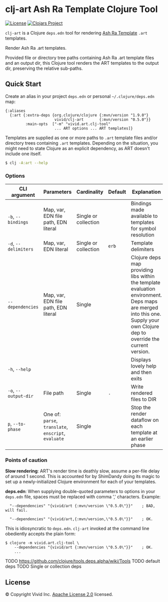 # clj-art Ash Ra Template Clojure Tool 

[![License](https://img.shields.io/badge/license-Apache%202-blue.svg?style=flat-square)](LICENSE.txt)
[![Clojars Project](https://img.shields.io/clojars/v/vivid/clj-art.svg?color=blue&style=flat-square)](https://clojars.org/vivid/clj-art)

`clj-art` is a Clojure `deps.edn` tool for rendering [Ash Ra Template](https://github.com/vivid-inc/ash-ra-template) `.art` templates.

Render Ash Ra .art templates.

Provided file or directory tree paths containing Ash Ra .art template files and an output dir, this
Clojure tool renders the ART templates to the output dir, preserving the relative sub-paths.


## Quick Start

Create an alias in your project `deps.edn` or personal `~/.clojure/deps.edn` map:
```edn
{:aliases 
  {:art {:extra-deps {org.clojure/clojure {:mvn/version "1.9.0"}
                      vivid/clj-art       {:mvn/version "0.5.0"}}
         :main-opts  ["-m" "vivid.art.clj-tool"
                      ... ART options ... ART templates]}
```

Templates are supplied as one or more paths to `.art` template files and/or directory trees containing `.art` templates. 
Depending on the situation, you might need to state Clojure as an explicit dependency, as ART doesn't include one itself.

```sh
$ clj -A:art --help
```


### Options

| CLI argument | Parameters | Cardinality | Default | Explanation |
| --- | --- | --- | --- | --- |
| `-b`, `--bindings` | Map, var, EDN file path, EDN literal | Single or collection | | Bindings made available to templates for symbol resolution |
| `-d`, `--delimiters` | Map, var, EDN literal | Single or collection | `erb` | Template delimiters |
| `--dependencies` | Map, var, EDN file path, EDN literal | Single | | Clojure deps map providing libs within the template evaluation environment. Deps maps are merged into this one. Supply your own Clojure dep to override the current version. |
| `-h`, `--help` | | | | Displays lovely help and then exits |
| `-o`, `--output-dir` | File path | Single | `.` | Write rendered files to DIR |
| `p`, `--to-phase` | One of: `parse`, `translate`, `enscript`, `evaluate` | Single | | Stop the render dataflow on each template at an earlier phase |


### Points of caution

**Slow rendering**: ART's render time is deathly slow, assume a per-file delay of around 1 second. This is accounted for by ShimDandy doing its magic to set up a newly-initialized Clojure environment for each of your templates.

**deps.edn**: When supplying double-quoted parameters to options in your `deps.edn` file, spaces must be replaced with comma ',' characters.
Example:
```edn
  "--dependencies" "{vivid/art {:mvn/version \"0.5.0\"}}"    ; BAD, will fail.

  "--dependencies" "{vivid/art,{:mvn/version,\"0.5.0\"}}"    ; OK.
```
This is idiosyncratic to `deps.edn`.
`clj-art` invoked at the command line obediently accepts the plain form:
```
$ clojure -m vivid.art.clj-tool \
    --dependencies "{vivid/art {:mvn/version \"0.5.0\"}}"    ; OK.
    ...
```



TODO https://github.com/clojure/tools.deps.alpha/wiki/Tools
TODO default deps
TODO Single or collection deps





## License

© Copyright Vivid Inc.
[Apache License 2.0](LICENSE.txt) licensed.
